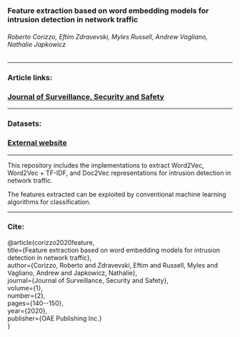 ### Feature extraction based on word embedding models for intrusion detection in network traffic
###### Roberto Corizzo, Eftim Zdravevski, Myles Russell, Andrew Vagliano, Nathalie Japkowicz
###### 
------
### Article links:  
### [Journal of Surveillance, Security and Safety](https://www.jsssjournal.com/article/view/3836)  

------  
### Datasets:  
### [External website](https://rcorizzo.com/datasets/hids/datasets.zip)  
------  

This repository includes the implementations to extract Word2Vec, Word2Vec + TF-IDF, and Doc2Vec representations for intrusion detection in network traffic.

The features extracted can be exploited by conventional machine learning algorithms for classification.

------  
### Cite:
@article{corizzo2020feature,<br/>
  title={Feature extraction based on word embedding models for intrusion detection in network traffic},<br/>
  author={Corizzo, Roberto and Zdravevski, Eftim and Russell, Myles and Vagliano, Andrew and Japkowicz, Nathalie},<br/>
  journal={Journal of Surveillance, Security and Safety},<br/>
  volume={1},<br/>
  number={2},<br/>
  pages={140--150},<br/>
  year={2020},<br/>
  publisher={OAE Publishing Inc.}<br/>
}<br/>
